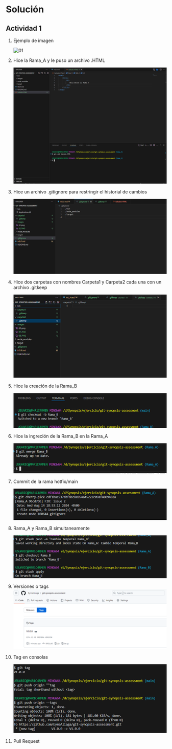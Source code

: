 # Solución

## Actividad 1

1. Ejemplo de imagen

    ![01](./images/01.png)

2. Hice la Rama_A y le puso un archivo .HTML

    ![02](./images/02.PNG)

3. Hice un archivo .gitignore para restringir el historial de cambios

    ![03](./images/03.PNG)

4. Hice dos carpetas con nombres Carpeta1 y Carpeta2 cada una con un archivo .gitkeep

    ![04](./images/04.PNG)

5. Hice la creación de la Rama_B

    ![05](./images/05.PNG)

6. Hice la ingreción de la Rama_B en la Rama_A
  
    ![06](./images/06.PNG)

7. Commit de la rama hotfix/main


   ![07](./images/07.PNG)

8. Rama_A y Rama_B simultaneamente
  
   ![08](./images/08.PNG)

9. Versiones o tags
    ![09](./images/09.PNG)

10. Tag en consolas
  
    ![10](./images/10.PNG)

11. Pull Request

   